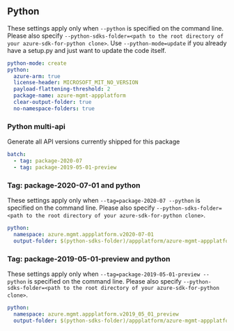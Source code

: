 ## Python

These settings apply only when `--python` is specified on the command line.
Please also specify `--python-sdks-folder=<path to the root directory of your azure-sdk-for-python clone>`.
Use `--python-mode=update` if you already have a setup.py and just want to update the code itself.

``` yaml $(python)
python-mode: create
python:
  azure-arm: true
  license-header: MICROSOFT_MIT_NO_VERSION
  payload-flattening-threshold: 2
  package-name: azure-mgmt-appplatform
  clear-output-folder: true
  no-namespace-folders: true
```

### Python multi-api

Generate all API versions currently shipped for this package

```yaml $(python) && $(multiapi)
batch:
  - tag: package-2020-07
  - tag: package-2019-05-01-preview
```

### Tag: package-2020-07-01 and python

These settings apply only when `--tag=package-2020-07 --python` is specified on the command line.
Please also specify `--python-sdks-folder=<path to the root directory of your azure-sdk-for-python clone>`.

``` yaml $(tag) == 'package-2020-07' && $(python)
python:
  namespace: azure.mgmt.appplatform.v2020-07-01
  output-folder: $(python-sdks-folder)/appplatform/azure-mgmt-appplatform/azure/mgmt/appplatform/v2020_07_01
```

### Tag: package-2019-05-01-preview and python

These settings apply only when `--tag=package-2019-05-01-preview --python` is specified on the command line.
Please also specify `--python-sdks-folder=<path to the root directory of your azure-sdk-for-python clone>`.

``` yaml $(tag) == 'package-2019-05-01-preview' && $(python)
python:
  namespace: azure.mgmt.appplatform.v2019_05_01_preview
  output-folder: $(python-sdks-folder)/appplatform/azure-mgmt-appplatform/azure/mgmt/appplatform/v2019_05_01_preview
```

